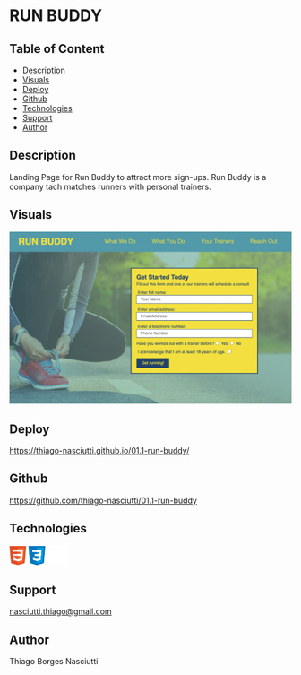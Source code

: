 # RUN BUDDY

## Table of Content
 
 * [Description](#description)
 * [Visuals](#visuals)
 * [Deploy](#deploy)
 * [Github](#github)
 * [Technologies](#technologies)
 * [Support](#support)
 * [Author](#author)

## Description

Landing Page for Run Buddy to attract more sign-ups.
Run Buddy is a company tach matches runners with personal trainers.

## Visuals

![screenshot](./assets/images/screenshots/Screen%20Shot%202022-12-27%20at%208.38.17%20PM.png)


## Deploy
https://thiago-nasciutti.github.io/01.1-run-buddy/

## Github
https://github.com/thiago-nasciutti/01.1-run-buddy

## Technologies
<img src="./assets/images/technologies/html.png" width="30">   <img src="./assets/images/technologies/css.png" width="30">   <img src="./assets/images/technologies/github.png" width="35">

## Support
nasciutti.thiago@gmail.com

## Author
Thiago Borges Nasciutti



